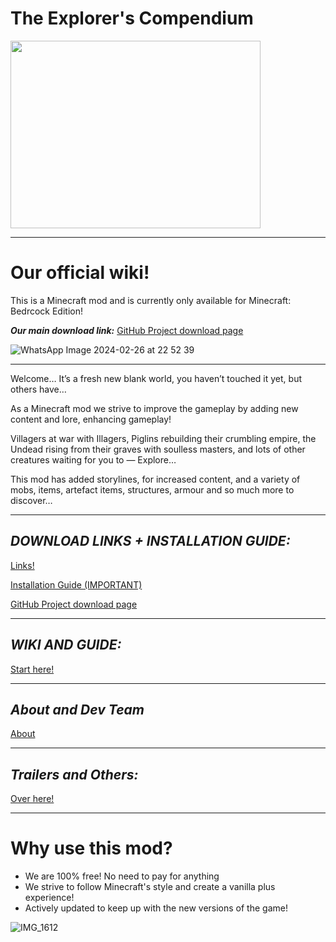 <meta name="google-site-verification" content="Jq7ti0H2S7XbJhN1TBIajTwDni7ICrDz7datSE-eIoA" />
<link rel="shortcut icon" type="image/x-icon" href="favicon.ico">


# **The Explorer's Compendium**

<img src="https://github.com/1D10T1C-STUD10S/more-to-explore/assets/112738649/6b4d4d86-750e-4b35-9bbb-bad708f34151" width="400" height="300">

---

# Our official wiki!
This is a Minecraft mod and is currently only available for Minecraft: Bedrcock Edition!

***Our main download link:***
[GitHub Project download page](https://github.com/1D10T1C-STUD10S/more-to-explore-source/releases)

![WhatsApp Image 2024-02-26 at 22 52 39](https://github.com/1D10T1C-STUD10S/more-to-explore/assets/112738649/c6dc60d8-ae2b-4514-8a38-525e3d835b9c)

---

Welcome… It’s a fresh new blank world, you haven’t touched it yet, but others have…

As a Minecraft mod we strive to improve the gameplay by adding new content and lore, enhancing gameplay!

Villagers at war with Illagers, Piglins rebuilding their crumbling empire, the Undead rising from their graves with soulless masters, and lots of other creatures waiting for you to — Explore…

This mod has added storylines, for increased content, and a variety of mobs, items, artefact items, structures, armour and so much more to discover…

---

## *DOWNLOAD LINKS + INSTALLATION GUIDE:*
[Links!](https://1d10t1c-stud10s.github.io/more-to-explore/links.html)

[Installation Guide (IMPORTANT)](https://1d10t1c-stud10s.github.io/more-to-explore/installation.html)

[GitHub Project download page](https://github.com/1D10T1C-STUD10S/more-to-explore-source/releases)


---

## *WIKI AND GUIDE:*
[Start here!](https://1d10t1c-stud10s.github.io/more-to-explore/wiki.html)

---

## *About and Dev Team*
[About](https://1d10t1c-stud10s.github.io/more-to-explore/about.html)


---

## *Trailers and Others:*
[Over here!](https://1d10t1c-stud10s.github.io/more-to-explore/trailers.html)

---

# Why use this mod?

- We are 100% free! No need to pay for anything
- We strive to follow Minecraft's style and create a vanilla plus experience!
- Actively updated to keep up with the new versions of the game!

![IMG_1612](https://github.com/1D10T1C-STUD10S/more-to-explore/assets/112738649/a84d774a-2dd2-4a91-875a-542dda9a42d4)
